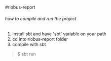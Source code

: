 #riobus-report

<h6>how to compile and run the project</h6>

1. install sbt and have 'sbt' variable on your path
2. cd into riobus-report folder
3. compile with sbt
>$ sbt run
